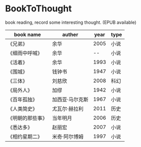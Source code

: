 # BookToThought
book reading, record some interesting thought. (EPUB available)

book name | auther | year | type 
--- | --- | --- | --- 
《兄弟》 | 余华 | 2005 | 小说
《细雨中呼喊》 | 余华 | -- | 小说
《活着》 | 余华 | 1993 | 小说
《围城》 | 钱钟书 | 1947 | 小说
《三体》 | 刘慈欣 | 2008 | 科幻
《局外人》| 加缪 | 1942 | 小说
《百年孤独》| 加西亚·马尔克斯 | 1967 | 小说
《人类简史》| 尤瓦尔·赫拉利 | 2011 | 历史
《明朝的那些事》| 当年明月 | 2006 | 历史
《悉达多》| 赵丽宏 | 2007 | 小说
《相约星期二》| 米奇·阿尔博姆 | 1997 | 小说
